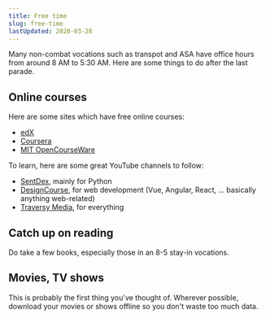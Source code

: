 ```yaml
---
title: Free time
slug: free-time
lastUpdated: 2020-03-28
---
```


Many non-combat vocations such as transpot and ASA have office hours from around 8 AM to 5:30 AM. Here are some things to do after the last parade.

## Online courses
Here are some sites which have free online courses:
- [edX](https://www.edx.org/)
- [Coursera](https://www.coursera.org/)
- [MIT OpenCourseWare](https://ocw.mit.edu/index.htm)

To learn, here are some great YouTube channels to follow:
- [SentDex](https://www.youtube.com/user/sentdex), mainly for Python
- [DesignCourse](https://www.youtube.com/user/DesignCourse), for web development (Vue, Angular, React, ... basically anything web-related)
- [Traversy Media](https://www.youtube.com/user/TechGuyWeb), for everything 

## Catch up on reading

Do take a few books, especially those in an 8-5 stay-in vocations.

## Movies, TV shows
This is probably the first thing you've thought of. Wherever possible, download your movies or shows offline so you don't waste too much data.
